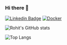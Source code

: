 ### Hi there 👋

[![Linkedin Badge](https://img.shields.io/badge/-LinkedIn-0e76a8?style=flat-square&logo=Linkedin&logoColor=white)](https://www.linkedin.com/in/rohit-manjrekar-868376103/)
[![Docker](https://img.shields.io/badge/Docker-2CA5E0?style=for-the-badge&logo=docker&logoColor=white)](https://hub.docker.com/u/rohitmanjrekar28)

![Rohit's GitHub stats](https://github-readme-stats.vercel.app/api?username=rmanjrekar&count_private=true&show_icons=true&theme=radical)


![Top Langs](https://github-readme-stats.vercel.app/api/top-langs/?username=rmanjrekar&hide=css,html)
